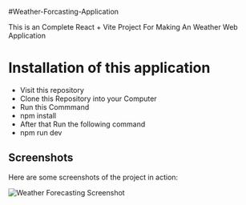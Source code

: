 #Weather-Forcasting-Application

This is an Complete React + Vite Project For Making An Weather Web Application 

# Installation of this application

- Visit this repository
- Clone this Repository into your Computer
- Run this Commmand
- npm install
- After that Run the following command
- npm run dev
## Screenshots

Here are some screenshots of the project in action:

![Weather Forecasting Screenshot](Screenshot(71).png)
